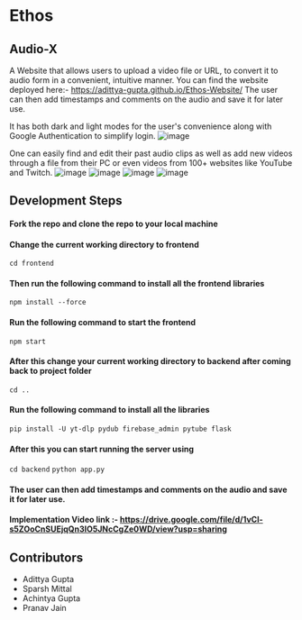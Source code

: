 # Ethos
## Audio-X
A Website that allows users to upload a video file or URL, to convert it to audio form in a convenient, intuitive manner.
You can find the website deployed here:- https://adittya-gupta.github.io/Ethos-Website/
The user can then add timestamps and comments on the audio and save it for later use.

It has both dark and light modes for the user's convenience along with Google Authentication to simplify login.
![image](https://github.com/Adittya-Gupta/Ethos/assets/42384065/e22f3c8a-2319-4234-abd7-a935b8874f44)

One can easily find and edit their past audio clips as well as add new videos through a file from their PC or even videos from 100+ websites like YouTube and Twitch.
![image](https://github.com/Adittya-Gupta/Ethos/assets/42384065/a695aa8b-f480-41ba-8dd8-6d3250b9d64a)
![image](https://github.com/Adittya-Gupta/Ethos/assets/42384065/661b1c50-9aed-47e4-a973-2ff655742d06)
![image](https://github.com/Adittya-Gupta/Ethos/assets/42384065/c5182882-9979-434e-afae-3ebf230d9ce1)
![image](https://github.com/Adittya-Gupta/Ethos/assets/42384065/3096b79b-7af4-47c3-981c-2d25e4474df8)

## Development Steps
#### Fork the repo and clone the repo to your local machine 
#### Change the current working directory to frontend
```cd frontend```
#### Then run the following command to install all the frontend libraries
```npm install --force```
#### Run the following command to start the frontend
```npm start```
#### After this change your current working directory to backend after coming back to project folder
```cd ..```
#### Run the following command to install all the libraries
```pip install -U yt-dlp pydub firebase_admin pytube flask```
#### After this you can start running the server using 
```cd backend```
```python app.py```
#### The user can then add timestamps and comments on the audio and save it for later use.

#### Implementation Video link :- https://drive.google.com/file/d/1vCl-s5ZOoCnSUEjqQn3IO5JNcCgZe0WD/view?usp=sharing

## Contributors

- Adittya Gupta
- Sparsh Mittal
- Achintya Gupta
- Pranav Jain
